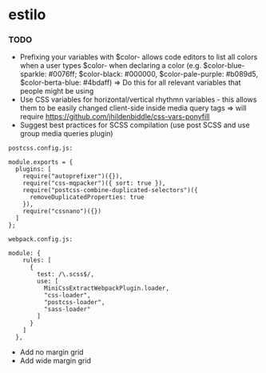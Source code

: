 # estilo

### TODO

- Prefixing your variables with $color- allows code editors to list all colors when a user types $color- when declaring a color (e.g. $color-blue-sparkle: #0076ff;
$color-black: #000000, $color-pale-purple: #b089d5, $color-berta-blue: #4bdaff) => Do this for all relevant variables that people might be using
- Use CSS variables for horizontal/vertical rhythmn variables - this allows them to be easily changed client-side inside media query tags => will require https://github.com/jhildenbiddle/css-vars-ponyfill
- Suggest best practices for SCSS compilation (use post SCSS and use group media queries plugin)
```
postcss.config.js:

module.exports = {
  plugins: [
    require("autoprefixer")({}),
    require("css-mqpacker")({ sort: true }),
    require("postcss-combine-duplicated-selectors")({
      removeDuplicatedProperties: true
    }),
    require("cssnano")({})
  ]
};

webpack.config.js:

module: {
    rules: [
      {
        test: /\.scss$/,
        use: [
          MiniCssExtractWebpackPlugin.loader,
          "css-loader",
          "postcss-loader",
          "sass-loader"
        ]
      }
    ]
  },
```
- Add no margin grid
- Add wide margin grid
